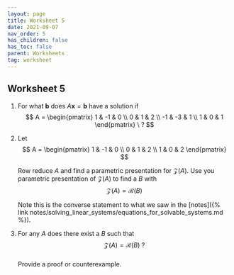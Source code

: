 ```yaml
---
layout: page
title: Worksheet 5
date: 2021-09-07
nav_order: 5
has_children: false
has_toc: false
parent: Worksheets
tag: worksheet
---
```


## Worksheet 5

1. For what $\mathbf{b}$ does $A \mathbf{x} = \mathbf{b}$ have a solution if 
$$
    A = 
    \begin{pmatrix}
        1 & -1 & 0 \\
        0 & 1 & 2 \\
        -1 & -3 & 1 \\
        1 & 0 & 1
    \end{pmatrix} \ ?
$$

2. Let
$$
    A = 
    \begin{pmatrix}
        1 & -1 & 0 \\
        0 & 1 & 2 \\
        1 & 0 & 2
    \end{pmatrix}
$$

    Row reduce $A$ and find a parametric presentation for $\mathcal Z(A)$. Use you parametric presentation 
    of $\mathcal Z(A)$ to find a $B$ with 
    $$
        \mathcal Z(A) = \mathcal R(B)
    $$

    Note this is the converse statement to what we saw in the 
    [notes]({% link notes/solving_linear_systems/equations_for_solvable_systems.md %}).

3. For any $A$ does there exist a $B$ such that 
$$
    \mathcal Z(A) = \mathcal R(B) \ ?
$$  
Provide a proof or counterexample. 
